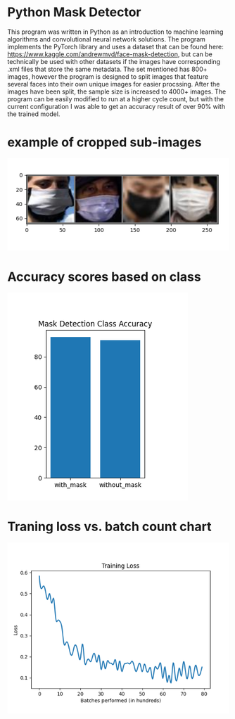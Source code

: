 # Python Mask Detector
This program was written in Python as an introduction to machine learning algorithms and convolutional neural network solutions. The program
implements the PyTorch library and uses a dataset that can be found here: https://www.kaggle.com/andrewmvd/face-mask-detection, but can be technically be used
with other datasets if the images have corresponding .xml files that store the same metadata. The set mentioned has 800+ images, however the program is
designed to split images that feature several faces into their own unique images for easier procssing. After the images have been split, the sample size is
increased to 4000+ images. The program can be easily modified to run at a higher cycle count, but with the current configuration I was able to get an accuracy result of
over 90% with the trained model.

# example of cropped sub-images
![alt text](https://raw.githubusercontent.com/jnovak96/MaskDetection/john/charts/Untitled.png)

# Accuracy scores based on class
![alt text](https://github.com/jnovak96/MaskDetection/blob/john/charts/accuracy.png?raw=true)

# Traning loss vs. batch count chart
![alt text](https://github.com/jnovak96/MaskDetection/blob/john/charts/training_loss.png?raw=true)
